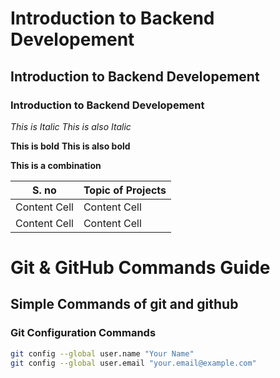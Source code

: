 # Introduction to Backend Developement
## Introduction to Backend Developement
### Introduction to Backend Developement


*This is Italic*
_This is also Italic_

**This is bold**
__This is also bold__

__This is a **combination**__



| S. no  | Topic of Projects |
| ------------- | ------------- |      
| Content Cell  | Content Cell  |      
| Content Cell  | Content Cell  |      





#  Git & GitHub Commands Guide


Simple Commands of git and github
---


### Git Configuration Commands

```bash
git config --global user.name "Your Name"
git config --global user.email "your.email@example.com"






